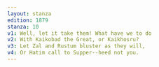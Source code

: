 ```yaml
---
layout: stanza
edition: 1879
stanza: 10
v1: Well, let it take them! What have we to do
v2: With Kaikobad the Great, or Kaikhosru?
v3: Let Zal and Rustum bluster as they will,
v4: Or Hatim call to Supper--heed not you.
---
```

